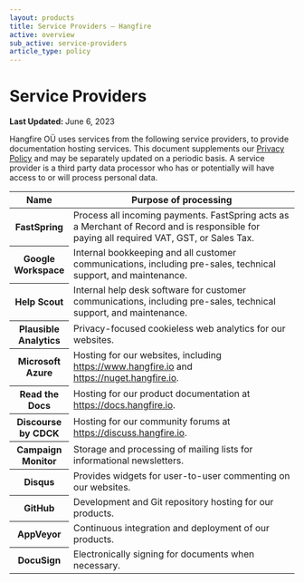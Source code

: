 ```yaml
---
layout: products
title: Service Providers — Hangfire
active: overview
sub_active: service-providers
article_type: policy
---
```


<h1 class="page-header">Service Providers</h1>

<p>
    <strong>Last Updated: </strong>June 6, 2023
</p>

Hangfire OÜ uses services from the following service providers, to provide documentation hosting services. This document supplements our <a href="/legal/privacy-policy.html">Privacy Policy</a> and may be separately updated on a periodic basis. A service provider is a third party data processor who has or potentially will have access to or will process personal data.

<table>
   <thead>
      <tr>
         <th style="width: 20%;">Name</th>
         <th>Purpose of processing</th>
      </tr>
   </thead>
   <tbody>
      <tr>
         <th>FastSpring</th>
         <td>Process all incoming payments. FastSpring acts as a Merchant of Record and is responsible for paying all required VAT, GST, or Sales Tax.</td>
      </tr>
      <tr>
         <th>Google Workspace</th>
         <td>Internal bookkeeping and all customer communications, including pre-sales, technical support, and maintenance.</td>
      </tr>
      <tr>
         <th>Help Scout</th>
         <td>Internal help desk software for customer communications, including pre-sales, technical support, and maintenance.</td>
      </tr>
      <tr>
         <th>Plausible Analytics</th>
         <td>Privacy-focused cookieless web analytics for our websites.</td>
      </tr>
      <tr>
         <th>Microsoft Azure</th>
         <td>Hosting for our websites, including <a href="https://www.hangfire.io">https://www.hangfire.io</a> and <a href="https://nuget.hangfire.io">https://nuget.hangfire.io</a>.</td>
      </tr>
      <tr>
         <th>Read the Docs</th>
         <td>Hosting for our product documentation at <a href="https://docs.hangfire.io">https://docs.hangfire.io</a>.</td>
      </tr>
      <tr>
         <th>Discourse by CDCK</th>
         <td>Hosting for our community forums at <a href="https://discuss.hangfire.io">https://discuss.hangfire.io</a>.</td>
      </tr>
      <tr>
         <th>Campaign Monitor</th>
         <td>Storage and processing of mailing lists for informational newsletters.</td>
      </tr>
      <tr>
         <th>Disqus</th>
         <td>Provides widgets for user-to-user commenting on our websites.</td>
      </tr>
      <tr>
         <th>GitHub</th>
         <td>Development and Git repository hosting for our products.</td>
      </tr>
      <tr>
         <th>AppVeyor</th>
         <td>Continuous integration and deployment of our products.</td>
      </tr>      
      <tr>
         <th>DocuSign</th>
         <td>Electronically signing for documents when necessary.</td>
      </tr>
   </tbody>
</table>
